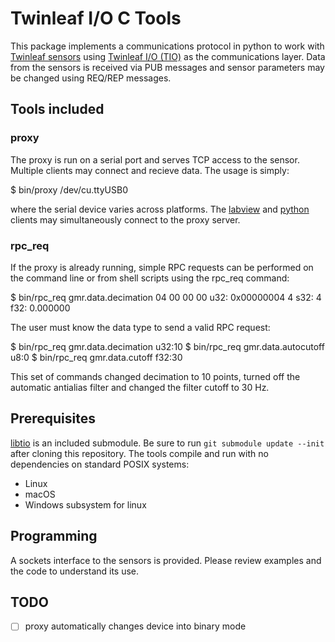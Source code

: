 # Twinleaf I/O C Tools

This package implements a communications protocol in python to work with [Twinleaf sensors](http://www.twinleaf.com) using [Twinleaf I/O (TIO)](https://github.com/twinleaf/libtio/blob/master/doc/TIO%20Protocol%20Overview.md) as the communications layer. Data from the sensors is received via PUB messages and sensor parameters may be changed using REQ/REP messages. 

## Tools included

### proxy

The proxy is run on a serial port and serves TCP access to the sensor. Multiple clients may connect and recieve data. The usage is simply:

  $ bin/proxy /dev/cu.ttyUSB0

where the serial device varies across platforms. The [labview](https://github.com/twinleaf/tio-labview) and [python](https://github.com/twinleaf/tio-python) clients may simultaneously connect to the proxy server. 

### rpc_req

If the proxy is already running, simple RPC requests can be performed on the command line or from shell scripts using the rpc_req command:

  $ bin/rpc_req gmr.data.decimation
  04 00 00 00 
  u32: 0x00000004 4
  s32: 4
  f32: 0.000000

The user must know the data type to send a valid RPC request:

  $ bin/rpc_req gmr.data.decimation u32:10
  $ bin/rpc_req gmr.data.autocutoff u8:0
  $ bin/rpc_req gmr.data.cutoff f32:30

This set of commands changed decimation to 10 points, turned off the automatic antialias filter and changed the filter cutoff to 30 Hz. 

## Prerequisites

[libtio](https://github.com/twinleaf/libtio) is an included submodule. Be sure to run `git submodule update --init` after cloning this repository. The tools compile and run with no dependencies on standard POSIX systems:

  - Linux
  - macOS
  - Windows subsystem for linux

## Programming

A sockets interface to the sensors is provided. Please review examples and the code to understand its use.

## TODO

  - [ ] proxy automatically changes device into binary mode